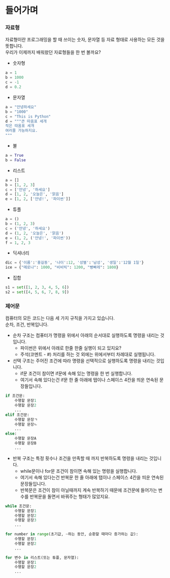 # 들어가며

### 자료형
자료형이란 프로그래밍을 할 때 쓰이는 숫자, 문자열 등 자료 형태로 사용하는 모든 것을 뜻합니다.     
우리가 이제까지 배워왔던 자료형들을 한 번 볼까요?    
- 숫자형
```python
a = 1
b = 1000
c = -1
d = 0.2
```
- 문자열
```python
a = "안녕하세요"
b = "1000"
c = "This is Python"
d = """큰 따옴표 세개
작은 따옴표 세개
여러줄 가능하지요.
"""
```
- 불
```python
a = True
b = False
```
- 리스트
```python
a = []
b = [1, 2, 3]
c = ['안녕', '하세요']
d = [1, 2, '오늘은', '맑음']
e = [1, 2, ['안녕!', '파이썬']]
```
- 튜플
```python
a = () 
b = (1, 2, 3)
c = ('안녕', '하세요')
d = (1, 2, '오늘은', '맑음')
e = (1, 2, ('안녕!', '파이썬'))
f = 1, 2, 3
```
- 딕셔너리
```python
dic = {'이름':'홍길동', '나이':12, '성별':'남성', '생일':'12월 1일'}
ice = {"메로나": 1000, "비비빅": 1200, "빵빠레": 1800}
```
- 집합
```python
s1 = set([1, 2, 3, 4, 5, 6])
s2 = set([4, 5, 6, 7, 8, 9])
```


### 제어문
컴퓨터의 모든 코드는 다음 세 가지 규칙을 가지고 있습니다.       
순차, 조건, 반복입니다.    
- 순차 구조는 컴퓨터가 명령을 위에서 아래의 순서대로 실행하도록 명령을 내리는 것입니다. 
  - 파이썬은 위에서 아래로 한줄 한줄 실행이 되고 있지요?
  - 주석(코멘트 - #) 처리를 하는 것 외에는 위에서부터 차례대로 실행됩니다.
- 선택 구조는 주어진 조건에 따라 명령을 선택적으로 실행하도록 명령을 내리는 것입니다. 
  - if문 조건이 참이면 if문에 속해 있는 명령을 한 번 실행합니다.    
  - 여기서 속해 있다는건 if문 한 줄 아래에 탭이나 스페이스 4칸을 띄운 연속된 문장들입니다.
```python
if 조건문:
    수행할 문장1
    수행할 문장2
    ...
elif 조건문:
    수행할 문장ㄱ
    수행할 문장ㄴ
    ...
else:
    수행할 문장A
    수행할 문장B
    ...
```
- 반복 구조는 특정 횟수나 조건을 만족할 때 까지 반복하도록 명령을 내리는 것입니다. 
  - while문이나 for문 조건이 참이면 속해 있는 명령을 실행합니다.    
  - 여기서 속해 있다는건 반복문 한 줄 아래에 탭이나 스페이스 4칸을 띄운 연속된 문장들입니다.
  - 반복문은 조건이 참이 아닐때까지 계속 반복하기 때문에 조건문에 들어가는 변수를 반복문을 돌면서 바꿔주는 형태가 많았지요.
```python
while 조건문:
    수행할 문장1
    수행할 문장2
    수행할 문장3
    ...
```
```python
for number in range(초기값, ~하는 동안, 순환할 때마다 증가하는 값):
    수행할 문장1
    수행할 문장2
    ...
```
```python
for 변수 in 리스트(또는 튜플, 문자열):
    수행할 문장1
    수행할 문장2
    ...
```
